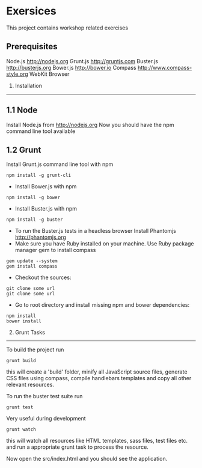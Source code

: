 Exersices
=========

This project contains workshop related exercises

Prerequisites
---------------
Node.js http://nodejs.org
Grunt.js http://gruntjs.com
Buster.js http://busterjs.org
Bower.js http://bower.io
Compass http://www.compass-style.org
WebKit Browser

1. Installation
---------------

1.1 Node
--------

Install Node.js from http://nodejs.org
Now you should have the npm command line tool available

1.2 Grunt
---------

Install Grunt.js command line tool with npm

```
npm install -g grunt-cli
```

* Install Bower.js with npm

```
npm install -g bower
```

* Install Buster.js with npm

```
npm install -g buster
```

* To run the Buster.js tests in a headless browser Install Phantomjs http://phantomjs.org
* Make sure you have Ruby installed on your machine. Use Ruby package manager gem to install compass

```
gem update --system
gem install compass
```

* Checkout the sources:

```
git clone some url
git clone some url
```

* Go to root directory and install missing npm and bower dependencies:

```
npm install
bower install
```

2. Grunt Tasks
--------------
To build the project run

```
grunt build
```
this will create a 'build' folder, minify all JavaScript source files, generate CSS files using compass, compile handlebars templates and copy all other relevant resources.

To run the buster test suite run

```
grunt test
```

Very useful during development

```
grunt watch
```
this will watch all resources like HTML templates, sass files, test files etc. and run a appropriate grunt task to process the resource.


Now open the src/index.html and you should see the application.
